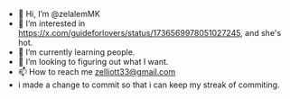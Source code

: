 - 👋 Hi, I’m @zelalemMK
- 👀 I’m interested in https://x.com/guideforlovers/status/1736569978051027245, and she's hot. 
- 🌱 I’m currently learning people.
- 💞️ I’m looking to figuring out what I want. 
- 📫 How to reach me zelliott33@gmail.com
- i made a change to commit so that i can keep my streak of commiting. 
<!---
zelalemMK/zelalemMK is a ✨ special ✨ repository because its `README.md` (this file) appears on your GitHub profile.
You can click the Preview link to take a look at your changes.
--->
